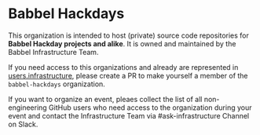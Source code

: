# Babbel Hackdays

This organization is intended to host (private) source code repositories for **Babbel Hackday projects and alike**.
It is owned and maintained by the Babbel Infrastructure Team.

If you need access to this organizations and already are represented in [users.infrastructure](https://github.com/lessonnine/users.infrastructure), please create a PR to make yourself a member of the `babbel-hackdays` organization.

If you want to organize an event, pleaes collect the list of all non-engineering GitHub users who need access to the organization during your event and contact the Infrastructure Team via #ask-infrastructure Channel on Slack.
